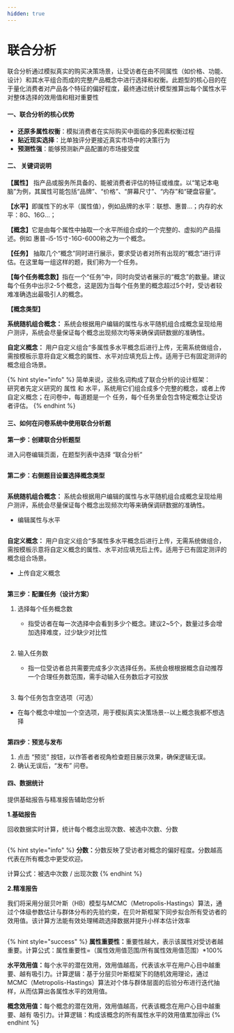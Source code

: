 ```yaml
---
hidden: true
---
```


# 联合分析

联合分析通过模拟真实的购买决策场景，让受访者在由不同属性（如价格、功能、设计）和其水平组合而成的完整产品概念中进行选择和权衡。此题型的核心目的在于量化消费者对产品各个特征的偏好程度，最终通过统计模型推算出每个属性水平对整体选择的效用值和相对重要性

#### 一、联合分析的核心优势 <a href="#yi-maxdiff-de-he-xin-you-shi" id="yi-maxdiff-de-he-xin-you-shi"></a>

* **还原多属性权衡**：模拟消费者在实际购买中面临的多因素权衡过程
* **贴近现实选择**：比单独评分更接近真实市场中的决策行为
* **预测性强**：能够预测新产品配置的市场接受度

#### **二、 关键词说明** <a href="#er-guan-jian-ci-shuo-ming" id="er-guan-jian-ci-shuo-ming"></a>

**【属性】** 指产品或服务所具备的、能被消费者评估的特征或维度。以“笔记本电脑”为例，其属性可能包括“品牌”、“价格”、“屏幕尺寸”、“内存”和“硬盘容量”。

**【水平】**&#x5373;属性下的水平（属性值），例如品牌的水平：联想、惠普...；内存的水平：8G、16G...；

**【概念】**&#x5B83;是由每个属性中抽取一个水平所组合成的一个完整的、虚拟的产品描述。例如 惠普-i5-15寸-16G-6000称之为一个概念。

**【任务】** 抽取几个“概念”同时进行展示，要求受访者对所有出现的“概念”进行评估。在这里每一组这样的题，我们称为一个任务。

**【每个任务概念数】**&#x6307;在一个“任务”中，同时向受访者展示的“概念”的数量。建议每个任务中出示2-5个概念，这是因为当每个任务里的概念超过5个时，受访者较难准确选出最吸引人的概念。

**【概念类型】**

**系统随机组合概念：** 系统会根据用户编辑的属性与水平随机组合成概念呈现给用户测评，系统会尽量保证每个概念出现频次均等来确保调研数据的准确性。

**自定义概念：** 用户自定义组合“多属性多水平概念后进行上传，无需系统做组合，需按模板示意将自定义概念的属性、水平对应填充后上传。适用于已有固定测评的概念组合场景。



{% hint style="info" %}
简单来说，这些名词构成了联合分析的设计框架：\
研究者先定义研究的 属性 和 水平，系统用它们组合成多个完整的概念，或者上传自定义概念；在问卷中，每道题是一个 任务，每个任务里会包含特定概念让受访者评估。
{% endhint %}

#### 三、如何在问卷系统中使用联合分析题 <a href="#san-wen-juan-xi-tong-zhong-she-zhi-maxdiff-ti" id="san-wen-juan-xi-tong-zhong-she-zhi-maxdiff-ti"></a>

**第一步：创建联合分析题型**

进入问卷编辑页面，在题型列表中选择 “联合分析”

<figure><img src="../.gitbook/assets/image (1145).png" alt=""><figcaption></figcaption></figure>

**第二步：右侧题目设置选择概念类型**

<figure><img src="../.gitbook/assets/image (1146).png" alt=""><figcaption></figcaption></figure>

**系统随机组合概念：** 系统会根据用户编辑的属性与水平随机组合成概念呈现给用户测评，系统会尽量保证每个概念出现频次均等来确保调研数据的准确性。

* 编辑属性与水平

<figure><img src="../.gitbook/assets/image (1147).png" alt=""><figcaption></figcaption></figure>

**自定义概念：** 用户自定义组合“多属性多水平概念后进行上传，无需系统做组合，需按模板示意将自定义概念的属性、水平对应填充后上传。适用于已有固定测评的概念组合场景。

* 上传自定义概念

<figure><img src="../.gitbook/assets/image (1149).png" alt=""><figcaption></figcaption></figure>

**第三步：配置任务（设计方案）**

1.  选择每个任务概念数

    * 指受访者在每一次选择中会看到多少个概念。建议2\~5个，数量过多会增加选择难度，过少缺少对比性

    <figure><img src="../.gitbook/assets/image (1150).png" alt=""><figcaption></figcaption></figure>
2.  输入任务数

    * 指一位受访者总共需要完成多少次选择任务。系统会根根据概念自动推荐一个合理任务数范围，需手动输入任务数后才可投放

    <figure><img src="../.gitbook/assets/image (1151).png" alt=""><figcaption></figcaption></figure>
3. 每个任务包含空选项（可选）

* 在每个概念中增加一个空选项，用于模拟真实决策场景--以上概念我都不想选择

<figure><img src="../.gitbook/assets/image (1152).png" alt=""><figcaption></figcaption></figure>



**第四步：预览与发布**

1. 点击 “预览” 按钮，以作答者者视角检查题目展示效果，确保逻辑无误。
2. 确认无误后，“发布” 问卷。

#### 四、数据统计 <a href="#si-shu-ju-tong-ji" id="si-shu-ju-tong-ji"></a>

提供基础报告与精准报告辅助您分析

**1.基础报告**

回收数据实时计算，统计每个概念出现次数、被选中次数、分数

<figure><img src="../.gitbook/assets/image (1154).png" alt=""><figcaption></figcaption></figure>

{% hint style="info" %}
**分数：**&#x5206;数反映了受访者对概念的偏好程度。分数越高代表在所有概念中更受欢迎。

计算公式：被选中次数 / 出现次数&#x20;
{% endhint %}

&#x20;           &#x20;

**2.精准报告**

我们将采用分层贝叶斯（HB）模型与MCMC（Metropolis-Hastings）算法，通过个体级参数估计与群体分布的先验约束，在贝叶斯框架下同步拟合所有受访者的效用值。该计算方法能有效处理稀疏选择数据并提升小样本估计效率

<figure><img src="../.gitbook/assets/image (1155).png" alt=""><figcaption></figcaption></figure>



{% hint style="success" %}
**属性重要性：**&#x91CD;要性越大，表示该属性对受访者越重要。计算公式：属性重要性=（属性效用值范围/所有属性效用值范围）\*100%

**水平效用值：**&#x6BCF;个水平的潜在效用，效用值越高，代表该水平在用户心目中越重要、越有吸引力。计算逻辑：基于分层贝叶斯框架下的随机效用理论，通过MCMC（Metropolis-Hastings）算法对个体与群体层面的后验分布进行迭代抽样，从而估算出各属性水平的效用值。

**概念效用值：**&#x6BCF;个概念的潜在效用，效用值越高，代表该概念在用户心目中越重要、越有  吸引力。计算逻辑：构成该概念的所有属性水平的效用值累加得出
{% endhint %}



